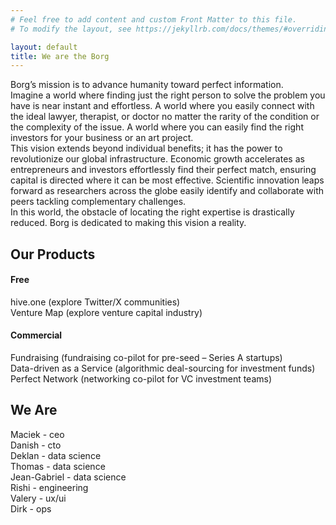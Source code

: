 ```yaml
---
# Feel free to add content and custom Front Matter to this file.
# To modify the layout, see https://jekyllrb.com/docs/themes/#overriding-theme-defaults

layout: default
title: We are the Borg
---
```

Borg’s mission is to advance humanity toward perfect information.     
Imagine a world where finding just the right person to solve the problem you have is near instant and effortless. A world where you easily connect with the ideal lawyer, therapist, or doctor no matter the rarity of the condition or the complexity of the issue. A world where you can easily find the right investors for your business or an art project.     
This vision extends beyond individual benefits; it has the power to revolutionize our global infrastructure. Economic growth accelerates as entrepreneurs and investors effortlessly find their perfect match, ensuring capital is directed where it can be most effective. Scientific innovation leaps forward as researchers across the globe easily identify and collaborate with peers tackling complementary challenges.     
In this world, the obstacle of locating the right expertise is drastically reduced. Borg is dedicated to making this vision a reality.     


## Our Products      
#### Free      
hive.one (explore Twitter/X communities)      
Venture Map (explore venture capital industry)      
#### Commercial      
Fundraising (fundraising co-pilot for pre-seed – Series A startups)      
Data-driven as a Service (algorithmic deal-sourcing for investment funds)      
Perfect Network (networking co-pilot for VC investment teams)      


## We Are
Maciek - ceo      
Danish - cto      
Deklan - data science      
Thomas - data science      
Jean-Gabriel - data science      
Rishi - engineering      
Valery - ux/ui      
Dirk - ops      
